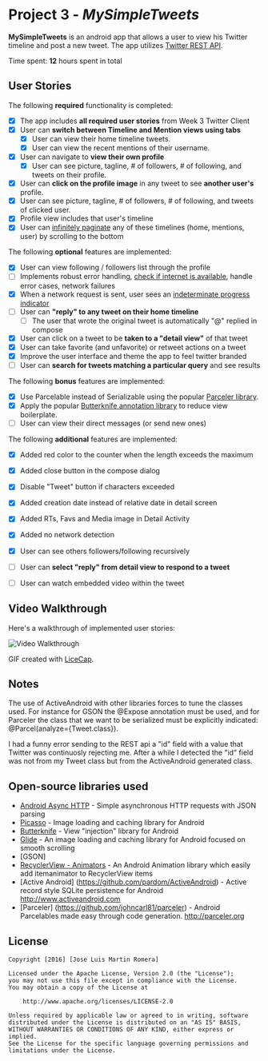 # Project 3 - *MySimpleTweets*

**MySimpleTweets** is an android app that allows a user to view his Twitter timeline and post a new tweet. The app utilizes [Twitter REST API](https://dev.twitter.com/rest/public).

Time spent: **12** hours spent in total

## User Stories

The following **required** functionality is completed:

* [x] The app includes **all required user stories** from Week 3 Twitter Client
* [x] User can **switch between Timeline and Mention views using tabs**
  * [x] User can view their home timeline tweets.
  * [x] User can view the recent mentions of their username.
* [x] User can navigate to **view their own profile**
  * [x] User can see picture, tagline, # of followers, # of following, and tweets on their profile.
* [x] User can **click on the profile image** in any tweet to see **another user's** profile.
 * [x] User can see picture, tagline, # of followers, # of following, and tweets of clicked user.
 * [x] Profile view includes that user's timeline
* [x] User can [infinitely paginate](http://guides.codepath.com/android/Endless-Scrolling-with-AdapterViews-and-RecyclerView) any of these timelines (home, mentions, user) by scrolling to the bottom

The following **optional** features are implemented:

* [x] User can view following / followers list through the profile
* [ ] Implements robust error handling, [check if internet is available](http://guides.codepath.com/android/Sending-and-Managing-Network-Requests#checking-for-network-connectivity), handle error cases, network failures
* [x] When a network request is sent, user sees an [indeterminate progress indicator](http://guides.codepath.com/android/Handling-ProgressBars#progress-within-actionbar)
* [ ] User can **"reply" to any tweet on their home timeline**
  * [ ] The user that wrote the original tweet is automatically "@" replied in compose
* [x] User can click on a tweet to be **taken to a "detail view"** of that tweet
 * [x] User can take favorite (and unfavorite) or retweet actions on a tweet
* [x] Improve the user interface and theme the app to feel twitter branded
* [ ] User can **search for tweets matching a particular query** and see results

The following **bonus** features are implemented:

* [x] Use Parcelable instead of Serializable using the popular [Parceler library](http://guides.codepath.com/android/Using-Parceler).
* [x] Apply the popular [Butterknife annotation library](http://guides.codepath.com/android/Reducing-View-Boilerplate-with-Butterknife) to reduce view boilerplate.
* [ ] User can view their direct messages (or send new ones)

The following **additional** features are implemented:

* [x] Added red color to the counter when the length exceeds the maximum
* [x] Added close button in the compose dialog
* [x] Disable "Tweet" button if characters exceeded
* [x] Added creation date instead of relative date in detail screen
* [x] Added RTs, Favs and Media image in Detail Activity
* [x] Added no network detection
* [x] User can see others followers/following recursively

* [ ] User can **select "reply" from detail view to respond to a tweet**
* [ ] User can watch embedded video within the tweet

## Video Walkthrough 

Here's a walkthrough of implemented user stories:

<img src='https://s3-eu-west-1.amazonaws.com/chezlui.freelancer/codepath/Simpletweets.gif' title='Video Walkthrough' width='' alt='Video Walkthrough' />

GIF created with [LiceCap](http://www.cockos.com/licecap/).

## Notes

The use of ActiveAndroid with other libraries forces to tune the classes used. For instance for GSON the @Expose annotation must be used, and for Parceler the class that we want to be serialized must be explicitly indicated: @Parcel(analyze={Tweet.class}).

I had a funny error sending to the REST api a "id" field with a value that Twitter was continuosly rejecting me. After a while I detected the "id" field was not from my Tweet class but from the ActiveAndroid generated class.



## Open-source libraries used

- [Android Async HTTP](https://github.com/loopj/android-async-http) - Simple asynchronous HTTP requests with JSON parsing
- [Picasso](http://square.github.io/picasso/) - Image loading and caching library for Android
- [Butterknife](https://github.com/JakeWharton/butterknife) - View "injection" library for Android
- [Glide](https://github.com/bumptech/glide) - An image loading and caching library for Android focused on smooth scrolling
- [GSON]
- [RecyclerView - Animators](https://github.com/wasabeef/recyclerview-animators) - An Android Animation library which easily add itemanimator to RecyclerView items
- [Active Android] (https://github.com/pardom/ActiveAndroid) - Active record style SQLite persistence for Android http://www.activeandroid.com
- [Parceler] (https://github.com/johncarl81/parceler) - Android Parcelables made easy through code generation. http://parceler.org

## License

    Copyright [2016] [Jose Luis Martin Romera]

    Licensed under the Apache License, Version 2.0 (the "License");
    you may not use this file except in compliance with the License.
    You may obtain a copy of the License at

        http://www.apache.org/licenses/LICENSE-2.0

    Unless required by applicable law or agreed to in writing, software
    distributed under the License is distributed on an "AS IS" BASIS,
    WITHOUT WARRANTIES OR CONDITIONS OF ANY KIND, either express or implied.
    See the License for the specific language governing permissions and
    limitations under the License.
